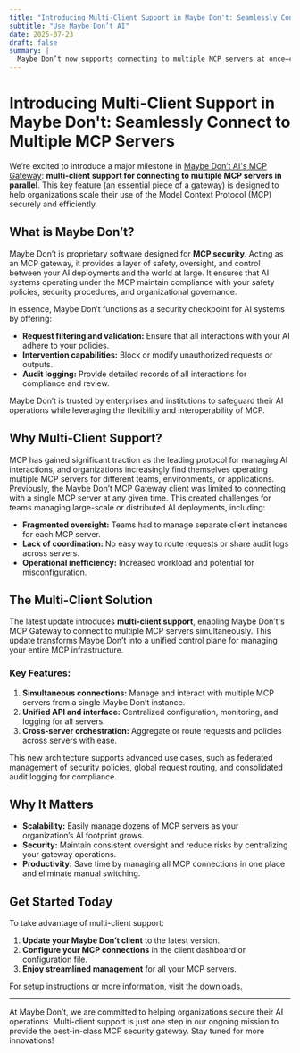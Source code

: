 ```yaml
---
title: "Introducing Multi-Client Support in Maybe Don't: Seamlessly Connect to Multiple MCP Servers"
subtitle: "Use Maybe Don’t AI"
date: 2025-07-23
draft: false
summary: |
  Maybe Don’t now supports connecting to multiple MCP servers at once—centralize control, boost security, and streamline AI ops in one place.
---
```

# Introducing Multi-Client Support in Maybe Don't: Seamlessly Connect to Multiple MCP Servers

We’re excited to introduce a major milestone in [Maybe Don’t AI's MCP Gateway](https://maybedont.ai): **multi-client support for connecting to multiple MCP servers in parallel**. This key feature (an essential piece of a gateway) is designed to help organizations scale their use of the Model Context Protocol (MCP) securely and efficiently.

## What is Maybe Don’t?

Maybe Don’t is proprietary software designed for **MCP security**. Acting as an MCP gateway, it provides a layer of safety, oversight, and control between your AI deployments and the world at large. It ensures that AI systems operating under the MCP maintain compliance with your safety policies, security procedures, and organizational governance.

In essence, Maybe Don’t functions as a security checkpoint for AI systems by offering:

- **Request filtering and validation:** Ensure that all interactions with your AI adhere to your policies.
- **Intervention capabilities:** Block or modify unauthorized requests or outputs.
- **Audit logging:** Provide detailed records of all interactions for compliance and review.

Maybe Don’t is trusted by enterprises and institutions to safeguard their AI operations while leveraging the flexibility and interoperability of MCP.

## Why Multi-Client Support?

MCP has gained significant traction as the leading protocol for managing AI interactions, and organizations increasingly find themselves operating multiple MCP servers for different teams, environments, or applications. Previously, the Maybe Don’t MCP Gateway client was limited to connecting with a single MCP server at any given time. This created challenges for teams managing large-scale or distributed AI deployments, including:

- **Fragmented oversight:** Teams had to manage separate client instances for each MCP server.
- **Lack of coordination:** No easy way to route requests or share audit logs across servers.
- **Operational inefficiency:** Increased workload and potential for misconfiguration.

## The Multi-Client Solution

The latest update introduces **multi-client support**, enabling Maybe Don’t's MCP Gateway to connect to multiple MCP servers simultaneously. This update transforms Maybe Don’t into a unified control plane for managing your entire MCP infrastructure.

### Key Features:

1. **Simultaneous connections:** Manage and interact with multiple MCP servers from a single Maybe Don’t instance.
2. **Unified API and interface:** Centralized configuration, monitoring, and logging for all servers.
3. **Cross-server orchestration:** Aggregate or route requests and policies across servers with ease.

This new architecture supports advanced use cases, such as federated management of security policies, global request routing, and consolidated audit logging for compliance.

## Why It Matters

- **Scalability:** Easily manage dozens of MCP servers as your organization’s AI footprint grows.
- **Security:** Maintain consistent oversight and reduce risks by centralizing your gateway operations.
- **Productivity:** Save time by managing all MCP connections in one place and eliminate manual switching.

## Get Started Today

To take advantage of multi-client support:

1. **Update your Maybe Don’t client** to the latest version.
2. **Configure your MCP connections** in the client dashboard or configuration file.
3. **Enjoy streamlined management** for all your MCP servers.

For setup instructions or more information, visit the [downloads](https://maybedont.ai/download).

---

At Maybe Don’t, we are committed to helping organizations secure their AI operations. Multi-client support is just one step in our ongoing mission to provide the best-in-class MCP security gateway. Stay tuned for more innovations!
